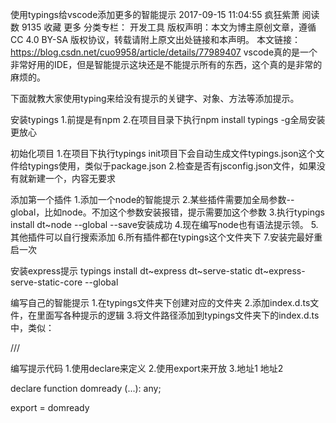 使用typings给vscode添加更多的智能提示
2017-09-15 11:04:55 疯狂紫萧 阅读数 9135  收藏 更多
分类专栏： 开发工具
版权声明：本文为博主原创文章，遵循 CC 4.0 BY-SA 版权协议，转载请附上原文出处链接和本声明。
本文链接：https://blog.csdn.net/cuo9958/article/details/77989407
vscode真的是一个非常好用的IDE，但是智能提示这块还是不能提示所有的东西，这个真的是非常的麻烦的。

下面就教大家使用typing来给没有提示的关键字、对象、方法等添加提示。

安装typings
1.前提是有npm 
2.在项目目录下执行npm install typings -g全局安装更放心

初始化项目
1.在项目下执行typings init项目下会自动生成文件typings.json这个文件给typings使用，类似于package.json 
2.检查是否有jsconfig.json文件，如果没有就新建一个，内容无要求

添加第一个插件
1.添加一个node的智能提示 
2.某些插件需要加全局参数--global，比如node。不加这个参数安装报错，提示需要加这个参数 
3.执行typings install dt~node --global --save安装成功 
4.现在编写node也有语法提示领。 
5.其他插件可以自行搜索添加 
6.所有插件都在typings这个文件夹下 
7.安装完最好重启一次

安装express提示 
typings install dt~express dt~serve-static dt~express-serve-static-core --global

编写自己的智能提示
1.在typings文件夹下创建对应的文件夹 
2.添加index.d.ts文件，在里面写各种提示的逻辑 
3.将文件路径添加到typings文件夹下的index.d.ts中，类似：

/// <reference path="globals/node/index.d.ts" />

编写提示代码
1.使用declare来定义 
2.使用export来开放 
3.地址1 地址2

declare function domready (...): any;

export = domready
